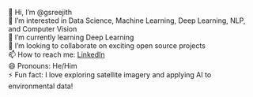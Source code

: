 👋 Hi, I’m @gsreejith  
👀 I’m interested in Data Science, Machine Learning, Deep Learning, NLP, and Computer Vision  
🌱 I’m currently learning Deep Learning  
💞️ I’m looking to collaborate on exciting open source projects  
📫 How to reach me: [LinkedIn](https://www.linkedin.com/in/g-sree-jith/)  
😄 Pronouns: He/Him  
⚡ Fun fact: I love exploring satellite imagery and applying AI to environmental data!


<!---
gsreejith123/gsreejith123 is a ✨ special ✨ repository because its `README.md` (this file) appears on your GitHub profile.
You can click the Preview link to take a look at your changes.
--->

